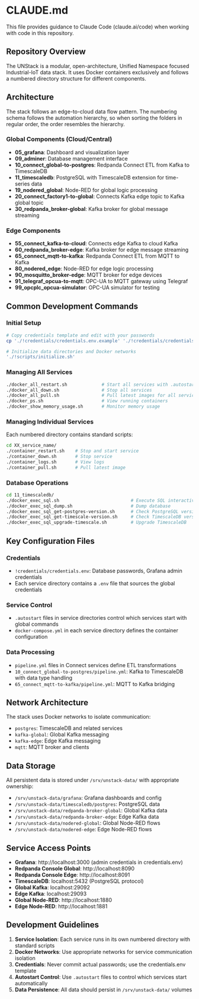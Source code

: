 # CLAUDE.md

This file provides guidance to Claude Code (claude.ai/code) when working with code in this repository.

## Repository Overview

The UNStack is a modular, open-architecture, Unified Namespace focused Industrial-IoT data stack. It uses Docker containers exclusively and follows a numbered directory structure for different components.

## Architecture
The stack follows an edge-to-cloud data flow pattern.
The numbering schema follows the automation hierarchy, so when sorting the folders in regular order,
the order resembles the hierarchy.

### Global Components (Cloud/Central)
- **05_grafana**: Dashboard and visualization layer
- **09_adminer**: Database management interface  
- **10_connect_global-to-postgres**: Redpanda Connect ETL from Kafka to TimescaleDB
- **11_timescaledb**: PostgreSQL with TimescaleDB extension for time-series data
- **19_nodered_global**: Node-RED for global logic processing
- **20_connect_factory1-to-global**: Connects Kafka edge topic to Kafka global topic
- **30_redpanda_broker-global**: Kafka broker for global message streaming

### Edge Components
- **55_connect_kafka-to-cloud**: Connects edge Kafka to cloud Kafka
- **60_redpanda_broker-edge**: Kafka broker for edge message streaming
- **65_connect_mqtt-to-kafka**: Redpanda Connect ETL from MQTT to Kafka
- **80_nodered_edge**: Node-RED for edge logic processing
- **90_mosquitto_broker-edge**: MQTT broker for edge devices
- **91_telegraf_opcua-to-mqtt**: OPC-UA to MQTT gateway using Telegraf
- **99_opcplc_opcua-simulator**: OPC-UA simulator for testing

## Common Development Commands

### Initial Setup
```bash
# Copy credentials template and edit with your passwords
cp './!credentials/credentials.env.example' './!credentials/credentials.env'

# Initialize data directories and Docker networks
'./!scripts/initialize.sh'
```

### Managing All Services
```bash
./docker_all_restart.sh             # Start all services with .autostart files
./docker_all_down.sh                # Stop all services
./docker_all_pull.sh                # Pull latest images for all services
./docker_ps.sh                      # View running containers
./docker_show_memory_usage.sh       # Monitor memory usage
```

### Managing Individual Services
Each numbered directory contains standard scripts:
```bash
cd XX_service_name/
./container_restart.sh    # Stop and start service
./container_down.sh       # Stop service
./container_logs.sh       # View logs
./container_pull.sh       # Pull latest image
```

### Database Operations
```bash
cd 11_timescaledb/
./docker_exec_sql.sh                           # Execute SQL interactively
./docker_exec_sql_dump.sh                      # Dump database
./docker_exec_sql_get-postgres-version.sh      # Check PostgreSQL version
./docker_exec_sql_get-timescale-version.sh     # Check TimescaleDB version
./docker_exec_sql_upgrade-timescale.sh         # Upgrade TimescaleDB
```

## Key Configuration Files

### Credentials
- `!credentials/credentials.env`: Database passwords, Grafana admin credentials
- Each service directory contains a `.env` file that sources the global credentials

### Service Control
- `.autostart` files in service directories control which services start with global commands
- `docker-compose.yml` in each service directory defines the container configuration

### Data Processing
- `pipeline.yml` files in Connect services define ETL transformations
- `10_connect_global-to-postgres/pipeline.yml`: Kafka to TimescaleDB with data type handling
- `65_connect_mqtt-to-kafka/pipeline.yml`: MQTT to Kafka bridging

## Network Architecture

The stack uses Docker networks to isolate communication:
- `postgres`: TimescaleDB and related services
- `kafka-global`: Global Kafka messaging
- `kafka-edge`: Edge Kafka messaging  
- `mqtt`: MQTT broker and clients

## Data Storage

All persistent data is stored under `/srv/unstack-data/` with appropriate ownership:
- `/srv/unstack-data/grafana`: Grafana dashboards and config
- `/srv/unstack-data/timescaledb/postgres`: PostgreSQL data
- `/srv/unstack-data/redpanda-broker-global`: Global Kafka data
- `/srv/unstack-data/redpanda-broker-edge`: Edge Kafka data
- `/srv/unstack-data/nodered-global`: Global Node-RED flows
- `/srv/unstack-data/nodered-edge`: Edge Node-RED flows

## Service Access Points

- **Grafana**: http://localhost:3000 (admin credentials in credentials.env)
- **Redpanda Console Global**: http://localhost:8090
- **Redpanda Console Edge**: http://localhost:8091
- **TimescaleDB**: localhost:5432 (PostgreSQL protocol)
- **Global Kafka**: localhost:29092
- **Edge Kafka**: localhost:29093
- **Global Node-RED**: http://localhost:1880
- **Edge Node-RED**: http://localhost:1881

## Development Guidelines

1. **Service Isolation**: Each service runs in its own numbered directory with standard scripts
2. **Docker Networks**: Use appropriate networks for service communication isolation
3. **Credentials**: Never commit actual passwords; use the credentials.env template
4. **Autostart Control**: Use `.autostart` files to control which services start automatically
5. **Data Persistence**: All data should persist in `/srv/unstack-data/` volumes